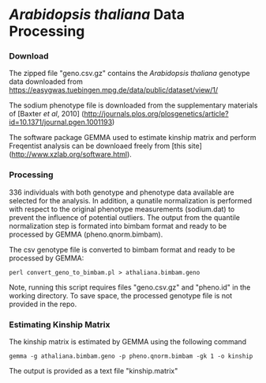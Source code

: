 # *Arabidopsis thaliana* Data Processing


### Download

The zipped file "geno.csv.gz" contains the *Arabidopsis thaliana* genotype data downloaded from https://easygwas.tuebingen.mpg.de/data/public/dataset/view/1/

The sodium phenotype file is downloaded from the supplementary materials of [Baxter *et al*, 2010] (http://journals.plos.org/plosgenetics/article?id=10.1371/journal.pgen.1001193)


The software package GEMMA used to estimate kinship matrix and perform Freqentist analysis can be downloaed freely from [this site] (http://www.xzlab.org/software.html). 


### Processing

336 individuals with both genotype and phenotype data available are selected for the analysis. In addition, a qunatile normalization is performed with respect to the original phenotype measurements (sodium.dat) to prevent the influence of potential outliers. The output from the quantile normalization step is formated into bimbam format and ready to be processed by GEMMA (pheno.qnorm.bimbam). 

The csv genotype file is converted to bimbam format and ready to be processed by GEMMA:
```
perl convert_geno_to_bimbam.pl > athaliana.bimbam.geno
```
Note, running this script requires files "geno.csv.gz" and "pheno.id" in the working directory. To save space, the processed genotype file is not provided in the repo.



### Estimating Kinship Matrix

The kinship matrix is estimated by GEMMA using the following command
```
gemma -g athaliana.bimbam.geno -p pheno.qnorm.bimbam -gk 1 -o kinship
```
The output is provided as a text file "kinship.matrix"

